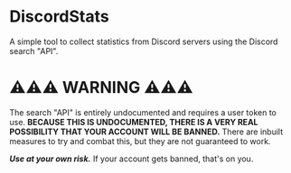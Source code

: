 # DiscordStats
A simple tool to collect statistics from Discord servers using the Discord search "API".

# ⚠⚠⚠ **WARNING** ⚠⚠⚠
The search "API" is entirely undocumented and requires a user token to use. **BECAUSE THIS IS UNDOCUMENTED, THERE IS A VERY REAL POSSIBILITY THAT YOUR ACCOUNT WILL BE BANNED.** There are inbuilt measures to try and combat this, but they are not guaranteed to work.

***Use at your own risk.*** If your account gets banned, that's on you.
